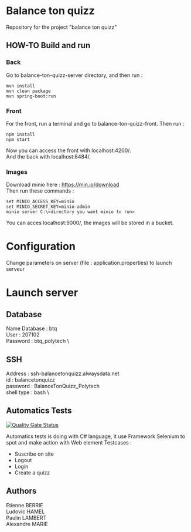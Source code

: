 # Balance ton quizz

Repository for the project "balance ton quizz"

## HOW-TO Build and run 

### Back

Go to balance-ton-quizz-server directory, and then run : 

```
mvn install
mvn clean package
mvn spring-boot:run
```
### Front

For the front, run a terminal and go to balance-ton-quizz-front. Then run :

```
npm install
npm start
```

Now you can access the front with localhost:4200/. \
And the back with localhost:8484/.

### Images

Download minio here : https://min.io/download \
Then run these commands :

```
set MINIO_ACCESS_KEY=minio
set MINIO_SECRET_KEY=minio-admin
minio server C:\<directory you want minio to run>
```

You can acces localhost:9000/, the images will be stored in a bucket.

# Configuration

Change parameters on server (file : application.properties) to launch serveur

# Launch server

## Database

Name Database : btq \
User : 207102 \
Password : btq_polytech \

## SSH

Address : ssh-balancetonquizz.alwaysdata.net \
id : balancetonquizz \
password : BalanceTonQuizz_Polytech \
shell type : bash \

## Automatics Tests

[![Quality Gate Status](http://90.127.230.73:1052/api/project_badges/measure?project=BTQ_TestsAuto&metric=alert_status)](http://90.127.230.73:1052/dashboard?id=BTQ_TestsAuto)

Automatics tests is doing with C# language, it use Framework Selenium to spot and make action with Web element
Testcases :
- Suscribe on site
- Logout
- Login
- Create a quizz

## Authors

Etienne BERRIE \
Ludovic HAMEL \
Paulin LAMBERT \
Alexandre MARIE